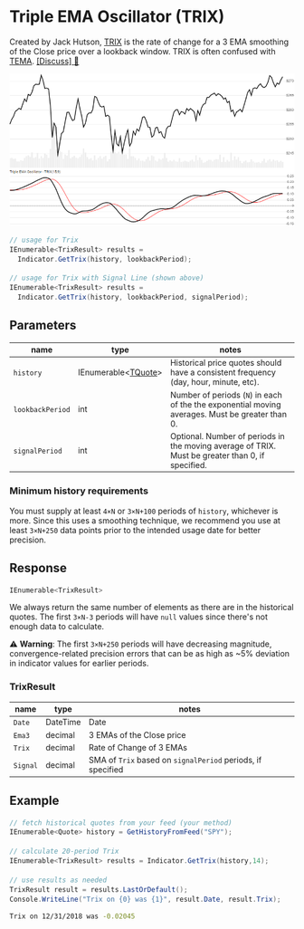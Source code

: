 # Triple EMA Oscillator (TRIX)

Created by Jack Hutson, [TRIX](https://en.wikipedia.org/wiki/Trix_(technical_analysis)) is the rate of change for a 3 EMA smoothing of the Close price over a lookback window.  TRIX is often confused with [TEMA](../Ema/README.md).
[[Discuss] :speech_balloon:](https://github.com/DaveSkender/Stock.Indicators/discussions/234 "Community discussion about this indicator")

![image](chart.png)

```csharp
// usage for Trix
IEnumerable<TrixResult> results =
  Indicator.GetTrix(history, lookbackPeriod);

// usage for Trix with Signal Line (shown above)
IEnumerable<TrixResult> results =
  Indicator.GetTrix(history, lookbackPeriod, signalPeriod);
```

## Parameters

| name | type | notes
| -- |-- |--
| `history` | IEnumerable\<[TQuote](../../docs/GUIDE.md#historical-quotes)\> | Historical price quotes should have a consistent frequency (day, hour, minute, etc).
| `lookbackPeriod` | int | Number of periods (`N`) in each of the the exponential moving averages.  Must be greater than 0.
| `signalPeriod` | int | Optional.  Number of periods in the moving average of TRIX.  Must be greater than 0, if specified.

### Minimum history requirements

You must supply at least `4×N` or `3×N+100` periods of `history`, whichever is more.  Since this uses a smoothing technique, we recommend you use at least `3×N+250` data points prior to the intended usage date for better precision.

## Response

```csharp
IEnumerable<TrixResult>
```

We always return the same number of elements as there are in the historical quotes.  The first `3×N-3` periods will have `null` values since there's not enough data to calculate.

:warning: **Warning**: The first `3×N+250` periods will have decreasing magnitude, convergence-related precision errors that can be as high as ~5% deviation in indicator values for earlier periods.

### TrixResult

| name | type | notes
| -- |-- |--
| `Date` | DateTime | Date
| `Ema3` | decimal | 3 EMAs of the Close price
| `Trix` | decimal | Rate of Change of 3 EMAs
| `Signal` | decimal | SMA of `Trix` based on `signalPeriod` periods, if specified

## Example

```csharp
// fetch historical quotes from your feed (your method)
IEnumerable<Quote> history = GetHistoryFromFeed("SPY");

// calculate 20-period Trix
IEnumerable<TrixResult> results = Indicator.GetTrix(history,14);

// use results as needed
TrixResult result = results.LastOrDefault();
Console.WriteLine("Trix on {0} was {1}", result.Date, result.Trix);
```

```bash
Trix on 12/31/2018 was -0.02045
```
